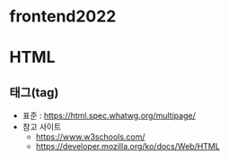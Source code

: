 # frontend2022
# HTML
## 태그(tag)
+ 표준 : https://html.spec.whatwg.org/multipage/
+ 참고 사이트
    + https://www.w3schools.com/
    + https://developer.mozilla.org/ko/docs/Web/HTML